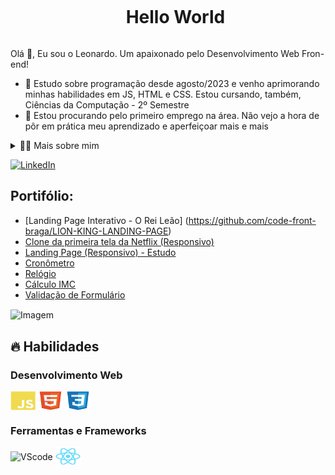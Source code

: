 <div id="user-content-toc">
  <ul align="center">
    <summary><h1 style="display: inline-block">Hello World</h1></summary>
</div>

<p>
  Olá 👋, Eu sou o Leonardo. Um apaixonado pelo Desenvolvimento Web Fron-end!

  - 🌱 Estudo sobre programação desde agosto/2023 e venho aprimorando minhas habilidades em JS, HTML e CSS. Estou cursando, também, Ciências da Computação - 2º Semestre
  - 🔭 Estou procurando pelo primeiro emprego na área. Não vejo a hora de pôr em prática meu aprendizado e aperfeiçoar mais e mais
</p>

<details>
  <summary>👨‍💻 Mais sobre mim</summary>

  - 💬 Eu tenho 33 anos e moro no Brasil. Tenho conhecimento em inglês (Nível Intermediário). Possuo habilidades com JS, HTML e CSS, atualmente. Sou uma pessoa dedicada, esforçada e sempre com vontade de aprender e me tornar bom no que faço.

  - ⚡ Gosto de ler, gosto de ouvir música, tocar violão, desenhar e 'codar'. Um cinema é sempre bem-vindo.
</details>

[![LinkedIn](https://img.shields.io/badge/LinkedIn-0077B5?style=for-the-badge&logo=linkedin&logoColor=white)](https://www.linkedin.com/in/leonardo-braga-8b7856216/)

## Portifólio:
- [Landing Page Interativo - O Rei Leão] (https://github.com/code-front-braga/LION-KING-LANDING-PAGE)
- [Clone da primeira tela da Netflix (Responsivo)](https://github.com/code-front-braga/Netflix-Login)
- [Landing Page (Responsivo) - Estudo](https://github.com/code-front-braga/landing-page)
- [Cronômetro](https://github.com/code-front-braga/Timer)
- [Relógio](https://github.com/code-front-braga/Basic-Relogio/)
- [Cálculo IMC](https://github.com/code-front-braga/Calculo-IMC)
- [Validação de Formulário](https://github.com/code-front-braga/Validation-Form)

<p align="left">
  <img align="center" src="https://media.giphy.com/media/v1.Y2lkPTc5MGI3NjExb3gwYTg0YmVpcWx1azRqMG93YzNoNnE0M3RmZHp4YmRzMzhjMHAwbCZlcD12MV9pbnRlcm5hbF9naWZfYnlfaWQmY3Q9Zw/L1R1tvI9svkIWwpVYr/giphy.gif" alt="Imagem">
</p>

## 🔥 Habilidades
<!-- Skills: Programming Languages -->
  <div style="flex-basis: 48%;">
    <h3>Desenvolvimento Web</h3>
    <img align="center" alt="Js" height="30" width="40" src="https://raw.githubusercontent.com/devicons/devicon/master/icons/javascript/javascript-plain.svg">
    <img align="center" alt="HTML" height="30" width="40" src="https://raw.githubusercontent.com/devicons/devicon/master/icons/html5/html5-original.svg">
    <img align="center" alt="CSS" height="30" width="40" src="https://raw.githubusercontent.com/devicons/devicon/master/icons/css3/css3-original.svg">
  </div>

  <div style="flex-basis: 48%;">
    <h3>Ferramentas e Frameworks</h3>
    <img align="center" alt="VScode" height="30" width="40" src="https://cdn.jsdelivr.net/gh/devicons/devicon/icons/vscode/vscode-original.svg">
    <img align="center" alt="AWS" height="30" width="40" src="https://github.com/devicons/devicon/blob/v2.16.0/icons/react/react-original.svg">
  </div>
